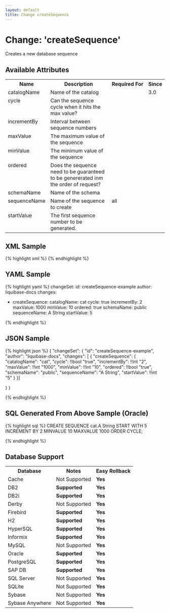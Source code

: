 ```yaml
---
layout: default
title: Change createSequence
---
```


<!-- ====================================================== -->
<!-- GENERATED BY ChangeDocGenerator DO NOT MODIFY MANUALLY -->
<!-- ====================================================== -->

# Change: 'createSequence'

Creates a new database sequence

## Available Attributes ##

<table>
<tr><th>Name</th><th>Description</th><th>Required&nbsp;For</th><th>Since</th></tr>
<tr><td style='vertical-align: top'>catalogName</td><td>Name of the catalog</td><td style='vertical-align: top'></td><td style='vertical-align: top'>3.0</td></tr>
<tr><td style='vertical-align: top'>cycle</td><td>Can the sequence cycle when it hits the max value?</td><td style='vertical-align: top'></td><td style='vertical-align: top'></td></tr>
<tr><td style='vertical-align: top'>incrementBy</td><td>Interval between sequence numbers</td><td style='vertical-align: top'></td><td style='vertical-align: top'></td></tr>
<tr><td style='vertical-align: top'>maxValue</td><td>The maximum value of the sequence</td><td style='vertical-align: top'></td><td style='vertical-align: top'></td></tr>
<tr><td style='vertical-align: top'>minValue</td><td>The minimum value of the sequence</td><td style='vertical-align: top'></td><td style='vertical-align: top'></td></tr>
<tr><td style='vertical-align: top'>ordered</td><td>Does the sequence need to be guaranteed to be genererated inm the order of request?</td><td style='vertical-align: top'></td><td style='vertical-align: top'></td></tr>
<tr><td style='vertical-align: top'>schemaName</td><td>Name of the schema</td><td style='vertical-align: top'></td><td style='vertical-align: top'></td></tr>
<tr><td style='vertical-align: top'>sequenceName</td><td>Name of the sequence to create</td><td style='vertical-align: top'>all</td><td style='vertical-align: top'></td></tr>
<tr><td style='vertical-align: top'>startValue</td><td>The first sequence number to be generated.</td><td style='vertical-align: top'></td><td style='vertical-align: top'></td></tr>
</table>

## XML Sample ##

{% highlight xml %}
<changeSet author="liquibase-docs" id="createSequence-example">
    <createSequence catalogName="cat"
            cycle="true"
            incrementBy="2"
            maxValue="1000"
            minValue="10"
            ordered="true"
            schemaName="public"
            sequenceName="A String"
            startValue="5"/>
</changeSet>
{% endhighlight %}

## YAML Sample ##

{% highlight yaml %}
changeSet:
  id: createSequence-example
  author: liquibase-docs
  changes:
  - createSequence:
      catalogName: cat
      cycle: true
      incrementBy: 2
      maxValue: 1000
      minValue: 10
      ordered: true
      schemaName: public
      sequenceName: A String
      startValue: 5

{% endhighlight %}

## JSON Sample ##

{% highlight json %}
{
  "changeSet": {
    "id": "createSequence-example",
    "author": "liquibase-docs",
    "changes": [
      {
        "createSequence": {
          "catalogName": "cat",
          "cycle": !!bool "true",
          "incrementBy": !!int "2",
          "maxValue": !!int "1000",
          "minValue": !!int "10",
          "ordered": !!bool "true",
          "schemaName": "public",
          "sequenceName": "A String",
          "startValue": !!int "5"
        }
      }]
    
  }
}

{% endhighlight %}

## SQL Generated From Above Sample (Oracle)

{% highlight sql %}
CREATE SEQUENCE cat.A String START WITH 5 INCREMENT BY 2 MINVALUE 10 MAXVALUE 1000 ORDER CYCLE;


{% endhighlight %}

## Database Support

<table style='border:1;'>
<tr><th>Database</th><th>Notes</th><th>Easy Rollback</th></tr>
<tr><td>Cache</td><td>Not Supported</td><td><b>Yes</b></td></tr>
<tr><td>DB2</td><td><b>Supported</b></td><td><b>Yes</b></td></tr>
<tr><td>DB2i</td><td><b>Supported</b></td><td><b>Yes</b></td></tr>
<tr><td>Derby</td><td>Not Supported</td><td><b>Yes</b></td></tr>
<tr><td>Firebird</td><td><b>Supported</b></td><td><b>Yes</b></td></tr>
<tr><td>H2</td><td><b>Supported</b></td><td><b>Yes</b></td></tr>
<tr><td>HyperSQL</td><td><b>Supported</b></td><td><b>Yes</b></td></tr>
<tr><td>Informix</td><td><b>Supported</b></td><td><b>Yes</b></td></tr>
<tr><td>MySQL</td><td>Not Supported</td><td><b>Yes</b></td></tr>
<tr><td>Oracle</td><td><b>Supported</b></td><td><b>Yes</b></td></tr>
<tr><td>PostgreSQL</td><td><b>Supported</b></td><td><b>Yes</b></td></tr>
<tr><td>SAP DB</td><td><b>Supported</b></td><td><b>Yes</b></td></tr>
<tr><td>SQL Server</td><td>Not Supported</td><td><b>Yes</b></td></tr>
<tr><td>SQLite</td><td>Not Supported</td><td><b>Yes</b></td></tr>
<tr><td>Sybase</td><td>Not Supported</td><td><b>Yes</b></td></tr>
<tr><td>Sybase Anywhere</td><td>Not Supported</td><td><b>Yes</b></td></tr>
</table>

